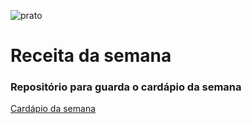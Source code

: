 ![prato](https://diariodorio.com/wp-content/uploads/2019/09/unnamed-2.jpg) 
 
# Receita da semana 
### Repositório para guarda o cardápio da semana  

[Cardápio da semana](https://github.com/Dianna-sf/Receita_da_semana/blob/main/livro_de_receitas.md)